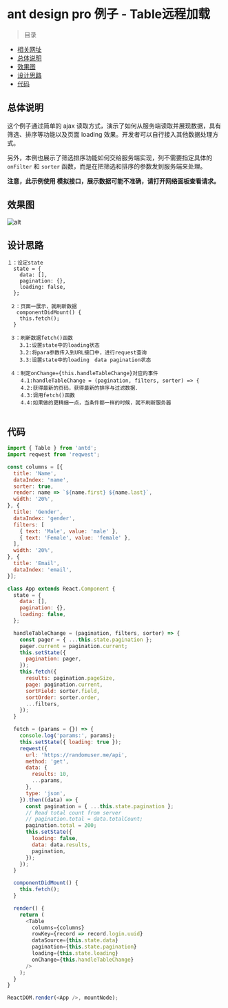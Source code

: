 # ant design pro 例子 - Table远程加载



> 目录

* [相关网址](https://ant.design/components/table-cn/)
* [总体说明](#总体说明)
* [效果图](#效果图)
* [设计思路](#设计思路)
* [代码](#代码)



## 总体说明

这个例子通过简单的 ajax 读取方式，演示了如何从服务端读取并展现数据，具有筛选、排序等功能以及页面 loading 效果。开发者可以自行接入其他数据处理方式。

另外，本例也展示了筛选排序功能如何交给服务端实现，列不需要指定具体的 `onFilter` 和 `sorter` 函数，而是在把筛选和排序的参数发到服务端来处理。

**注意，此示例使用 模拟接口，展示数据可能不准确，请打开网络面板查看请求。**



## 效果图



![alt](imgs/example_table_ajax.png)

## 设计思路

```
１：设定state
  state = {
    data: [],
    pagination: {},
    loading: false,
  };
 
 ２：页面一展示，就刷新数据
   componentDidMount() {
    this.fetch();
  }
  
 ３：刷新数据fetch()函数
 	3.1:设置state中的loading状态
 	3.2:将para参数传入到URL接口中，进行request查询
 	3.3:设置state中的loading　data pagination状态
 
 ４：制定onChange={this.handleTableChange}对应的事件
 　　4.1:handleTableChange = (pagination, filters, sorter) => {
 　　4.2:获得最新的页码，获得最新的排序与过滤数据．
 　　4.3:调用fetch()函数
 　　4.4:如果做的更精细一点，当条件都一样的时候，就不刷新服务器
  
```



## 代码

```js
import { Table } from 'antd';
import reqwest from 'reqwest';

const columns = [{
  title: 'Name',
  dataIndex: 'name',
  sorter: true,
  render: name => `${name.first} ${name.last}`,
  width: '20%',
}, {
  title: 'Gender',
  dataIndex: 'gender',
  filters: [
    { text: 'Male', value: 'male' },
    { text: 'Female', value: 'female' },
  ],
  width: '20%',
}, {
  title: 'Email',
  dataIndex: 'email',
}];

class App extends React.Component {
  state = {
    data: [],
    pagination: {},
    loading: false,
  };

  handleTableChange = (pagination, filters, sorter) => {
    const pager = { ...this.state.pagination };
    pager.current = pagination.current;
    this.setState({
      pagination: pager,
    });
    this.fetch({
      results: pagination.pageSize,
      page: pagination.current,
      sortField: sorter.field,
      sortOrder: sorter.order,
      ...filters,
    });
  }

  fetch = (params = {}) => {
    console.log('params:', params);
    this.setState({ loading: true });
    reqwest({
      url: 'https://randomuser.me/api',
      method: 'get',
      data: {
        results: 10,
        ...params,
      },
      type: 'json',
    }).then((data) => {
      const pagination = { ...this.state.pagination };
      // Read total count from server
      // pagination.total = data.totalCount;
      pagination.total = 200;
      this.setState({
        loading: false,
        data: data.results,
        pagination,
      });
    });
  }

  componentDidMount() {
    this.fetch();
  }

  render() {
    return (
      <Table
        columns={columns}
        rowKey={record => record.login.uuid}
        dataSource={this.state.data}
        pagination={this.state.pagination}
        loading={this.state.loading}
        onChange={this.handleTableChange}
      />
    );
  }
}

ReactDOM.render(<App />, mountNode);
```



